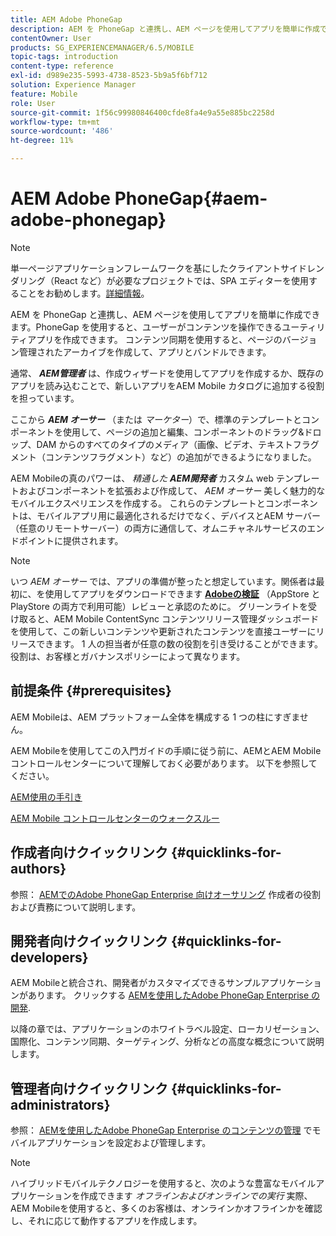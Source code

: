 ```yaml
---
title: AEM Adobe PhoneGap
description: AEM を PhoneGap と連携し、AEM ページを使用してアプリを簡単に作成できます。このページでは、Adobe PhoneGap Enterprise の概要を説明します。
contentOwner: User
products: SG_EXPERIENCEMANAGER/6.5/MOBILE
topic-tags: introduction
content-type: reference
exl-id: d989e235-5993-4738-8523-5b9a5f6bf712
solution: Experience Manager
feature: Mobile
role: User
source-git-commit: 1f56c99980846400cfde8fa4e9a55e885bc2258d
workflow-type: tm+mt
source-wordcount: '486'
ht-degree: 11%

---
```


# AEM Adobe PhoneGap{#aem-adobe-phonegap}

>[!NOTE]
>
>単一ページアプリケーションフレームワークを基にしたクライアントサイドレンダリング（React など）が必要なプロジェクトでは、SPA エディターを使用することをお勧めします。[詳細情報](/help/sites-developing/spa-overview.md)。

AEM を PhoneGap と連携し、AEM ページを使用してアプリを簡単に作成できます。PhoneGap を使用すると、ユーザーがコンテンツを操作できるユーティリティアプリを作成できます。 コンテンツ同期を使用すると、ページのバージョン管理されたアーカイブを作成して、アプリとバンドルできます。

通常、 ***AEM管理者*** は、作成ウィザードを使用してアプリを作成するか、既存のアプリを読み込むことで、新しいアプリをAEM Mobile カタログに追加する役割を担っています。

ここから ***AEM オーサー*** （または *マーケター*）で、標準のテンプレートとコンポーネントを使用して、ページの追加と編集、コンポーネントのドラッグ&amp;ドロップ、DAM からのすべてのタイプのメディア（画像、ビデオ、テキストフラグメント（コンテンツフラグメント）など）の追加ができるようになりました。

AEM Mobileの真のパワーは、 *精通した* ***AEM開発者*** カスタム web テンプレートおよびコンポーネントを拡張および作成して、 *AEM オーサー* 美しく魅力的なモバイルエクスペリエンスを作成する。 これらのテンプレートとコンポーネントは、モバイルアプリ用に最適化されるだけでなく、デバイスとAEM サーバー（任意のリモートサーバー）の両方に通信して、オムニチャネルサービスのエンドポイントに提供されます。

>[!NOTE]
>
>いつ *AEM オーサー* では、アプリの準備が整ったと想定しています。関係者は最初に、を使用してアプリをダウンロードできます **[Adobeの検証](/help/mobile/phonegap-mobile-quickstart.md)** （AppStore と PlayStore の両方で利用可能）レビューと承認のために。 グリーンライトを受け取ると、AEM Mobile ContentSync コンテンツリリース管理ダッシュボードを使用して、この新しいコンテンツや更新されたコンテンツを直接ユーザーにリリースできます。 1 人の担当者が任意の数の役割を引き受けることができます。役割は、お客様とガバナンスポリシーによって異なります。

## 前提条件 {#prerequisites}

AEM Mobileは、AEM プラットフォーム全体を構成する 1 つの柱にすぎません。

AEM Mobileを使用してこの入門ガイドの手順に従う前に、AEMとAEM Mobile コントロールセンターについて理解しておく必要があります。 以下を参照してください。

[AEM使用の手引き](/help/sites-deploying/deploy.md)

[AEM Mobile コントロールセンターのウォークスルー](/help/mobile/phonegap-authoring-apps.md)

## 作成者向けクイックリンク {#quicklinks-for-authors}

参照： [AEMでのAdobe PhoneGap Enterprise 向けオーサリング](/help/mobile/phonegap.md) 作成者の役割および責務について説明します。

## 開発者向けクイックリンク {#quicklinks-for-developers}

AEM Mobileと統合され、開発者がカスタマイズできるサンプルアプリケーションがあります。 クリックする [AEMを使用したAdobe PhoneGap Enterprise の開発](/help/mobile/developing-in-phonegap.md).

以降の章では、アプリケーションのホワイトラベル設定、ローカリゼーション、国際化、コンテンツ同期、ターゲティング、分析などの高度な概念について説明します。

## 管理者向けクイックリンク {#quicklinks-for-administrators}

参照： [AEMを使用したAdobe PhoneGap Enterprise のコンテンツの管理](/help/mobile/administer-phonegap.md) でモバイルアプリケーションを設定および管理します。

>[!NOTE]
>
>ハイブリッドモバイルテクノロジーを使用すると、次のような豊富なモバイルアプリケーションを作成できます *オフラインおよびオンラインでの実行* 実際、AEM Mobileを使用すると、多くのお客様は、オンラインかオフラインかを確認し、それに応じて動作するアプリを作成します。
